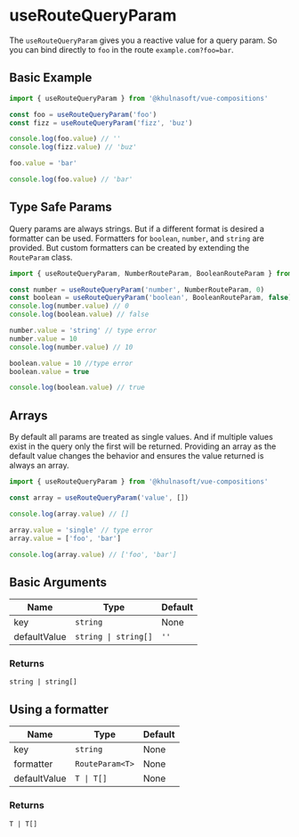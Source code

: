 # useRouteQueryParam
The `useRouteQueryParam` gives you a reactive value for a query param. So you can bind directly to `foo` in the route `example.com?foo=bar`.


## Basic Example
```typescript
import { useRouteQueryParam } from '@khulnasoft/vue-compositions'

const foo = useRouteQueryParam('foo')
const fizz = useRouteQueryParam('fizz', 'buz')

console.log(foo.value) // ''
console.log(fizz.value) // 'buz'

foo.value = 'bar'

console.log(foo.value) // 'bar'
```

## Type Safe Params
Query params are always strings. But if a different format is desired a formatter can be used. Formatters for `boolean`, `number`, and `string` are provided. But custom formatters can be created by extending the `RouteParam` class. 

```typescript
import { useRouteQueryParam, NumberRouteParam, BooleanRouteParam } from '@khulnasoft/vue-compositions'

const number = useRouteQueryParam('number', NumberRouteParam, 0)
const boolean = useRouteQueryParam('boolean', BooleanRouteParam, false)
console.log(number.value) // 0
console.log(boolean.value) // false

number.value = 'string' // type error
number.value = 10
console.log(number.value) // 10

boolean.value = 10 //type error
boolean.value = true

console.log(boolean.value) // true
```

## Arrays
By default all params are treated as single values. And if multiple values exist in the query only the first will be returned. Providing an array as the default value changes the behavior and ensures the value returned is always an array.

```typescript
import { useRouteQueryParam } from '@khulnasoft/vue-compositions'

const array = useRouteQueryParam('value', [])

console.log(array.value) // []

array.value = 'single' // type error
array.value = ['foo', 'bar']

console.log(array.value) // ['foo', 'bar']
```

## Basic Arguments
| Name         | Type                 | Default |
|--------------|----------------------|---------|
| key          | `string`             | None    |
| defaultValue | `string \| string[]` | `''`    |
### Returns
`string | string[]`

## Using a formatter
| Name         | Type                 | Default |
|--------------|----------------------|---------|
| key          | `string`             | None    |
| formatter    | `RouteParam<T>`      | None    |
| defaultValue | `T \| T[]`           | None    |
### Returns
`T | T[]`

